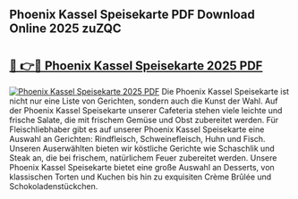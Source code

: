 ## Phoenix Kassel Speisekarte PDF Download Online 2025 zuZQC

# <h2><a href="http://gc8ouo.nevu.top/?p=Phoenix+Kassel+Speisekarte">🔗 👉🔴 Phoenix Kassel Speisekarte 2025 PDF</a></h2>

[![Phoenix Kassel Speisekarte 2025 PDF](https://i.imgur.com/dBaPXMq.png)](http://gc8ouo.nevu.top/?p=Phoenix+Kassel+Speisekarte)
Die Phoenix Kassel Speisekarte ist nicht nur eine Liste von Gerichten, sondern auch die Kunst der Wahl. Auf der Phoenix Kassel Speisekarte unserer Cafeteria stehen viele leichte und frische Salate, die mit frischem Gemüse und Obst zubereitet werden. Für Fleischliebhaber gibt es auf unserer Phoenix Kassel Speisekarte eine Auswahl an Gerichten: Rindfleisch, Schweinefleisch, Huhn und Fisch. Unseren Auserwählten bieten wir köstliche Gerichte wie Schaschlik und Steak an, die bei frischem, natürlichem Feuer zubereitet werden. Unsere Phoenix Kassel Speisekarte bietet eine große Auswahl an Desserts, von klassischen Torten und Kuchen bis hin zu exquisiten Crème Brûlée und Schokoladenstückchen.
